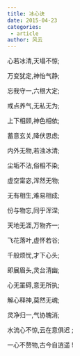 ```yaml
---
title: 冰心诀
date: 2015-04-23
categories:
 - article
author: 风云
---
```


心若冰清,天塌不惊;

<!-- more -->

万变犹定,神怡气静;

忘我守一,六根大定;

戒点养气,无私无为;

上下相顾,神色相依;

蓄意玄关,降伏思虑;

内外无物,若浊冰清;

尘垢不沾,俗相不染;

虚空甯宓,浑然无物;

无有相生,难易相成;

份与物忘,同乎浑涅;

天地无涯,万物齐一;

飞花落叶,虚怀若谷;

千般烦忧,才下心头;

即展眉头,灵台清幽;

心无罣碍,意无所执;

解心释神,莫然无魂;

灵净归一,气协魄消;

水流心不惊,云在意俱迟 ;

一心不赘物,古今自逍遥 !